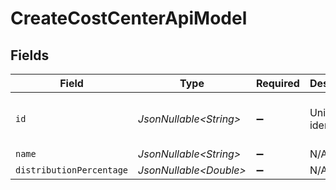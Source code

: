 # CreateCostCenterApiModel


## Fields

| Field                                | Type                                 | Required                             | Description                          | Example                              |
| ------------------------------------ | ------------------------------------ | ------------------------------------ | ------------------------------------ | ------------------------------------ |
| `id`                                 | *JsonNullable\<String>*              | :heavy_minus_sign:                   | Unique identifier                    | 8187e5da-dc77-475e-9949-af0f1fa4e4e3 |
| `name`                               | *JsonNullable\<String>*              | :heavy_minus_sign:                   | N/A                                  | R&D                                  |
| `distributionPercentage`             | *JsonNullable\<Double>*              | :heavy_minus_sign:                   | N/A                                  | 100                                  |